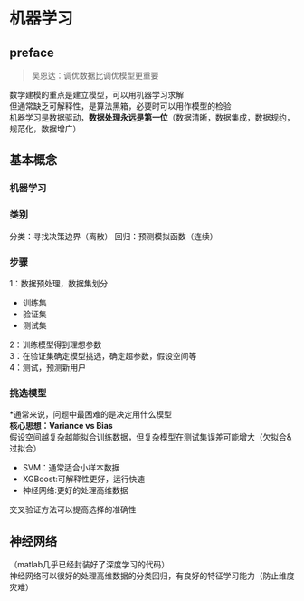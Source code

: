 # 机器学习

## preface
>吴恩达：调优数据比调优模型更重要

数学建模的重点是建立模型，可以用机器学习求解  
但通常缺乏可解释性，是算法黑箱，必要时可以用作模型的检验  
机器学习是数据驱动，**数据处理永远是第一位**（数据清晰，数据集成，数据规约，规范化，数据增广）

## 基本概念

### 机器学习

### 类别
分类：寻找决策边界（离散）
回归：预测模拟函数（连续）

### 步骤
1：数据预处理，数据集划分  
* 训练集
* 验证集
* 测试集
  
2：训练模型得到理想参数  
3：在验证集确定模型挑选，确定超参数，假设空间等  
4：测试，预测新用户  

### 挑选模型
*通常来说，问题中最困难的是决定用什么模型  
**核心思想：Variance vs Bias**  
假设空间越复杂越能拟合训练数据，但复杂模型在测试集误差可能增大（欠拟合&过拟合）  

* SVM：通常适合小样本数据
* XGBoost:可解释性更好，运行快速
* 神经网络:更好的处理高维数据

交叉验证方法可以提高选择的准确性

## 神经网络
（matlab几乎已经封装好了深度学习的代码）  
神经网络可以很好的处理高维数据的分类回归，有良好的特征学习能力（防止维度灾难）
